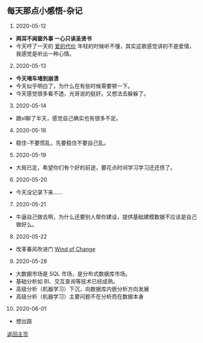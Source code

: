 ## 每天那点小感悟-杂记

1. 2020-05-12
- **两耳不闻窗外事 一心只读圣贤书**
- 今天哼了一天的 [爱的代价](https://music.163.com/song?id=108299&userid=92620763) 年轻的时候听不懂，其实这歌感觉讲的不是爱情，我感觉是听出一种心情。
  
2. 2020-05-13
- **今天堵车堵到崩溃**
- 今天似乎明白了，为什么在有些时候需要顿一下。
- 今天感觉很多看不透，光哥说的挺好。又想法去躲躲了。

3. 2020-05-14
- 跟xl聊了半天，感觉自己确实也有很多不足。

4. 2020-05-18
- 稳住-不要慌乱，先要稳住不要自己乱。

5. 2020-05-19
- 大局已定，希望你们有个好的前途，要花点时间学习学习还还债了。

6. 2020-05-20
- 今天没记录下来......

7. 2020-05-21
- 牛逼自己做去啊，为什么还要别人帮你建设，提供基础建模数据不应该是自己做好么。

8. 2020-05-22
- 改革春风吹进门 [Wind of Change](https://music.163.com/song?id=512648170&userid=92620763)

9. 2020-05-28
- 大数据市场是 SQL 市场，是分布式数据库市场。
- 基础分析如 BI、交互查询等技术已经成熟。
- 高级分析（机器学习）下沉，向数据库内嵌分析方向发展
- 高级分析（机器学习）主要问题不在分析而在数据本身

10. 2020-06-01
- 想出路







[返回主页](/) 
